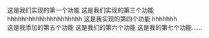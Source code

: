 这是我们实现的第一个功能
这是我们实现的第三个功能
hhhhhhhhhhhhhhhhhhhhh
这是我实现的第四个功能
hhhhhhh    
这是我添加的第五个功能
这是我们的第六个功能
这是我的第七个功能......